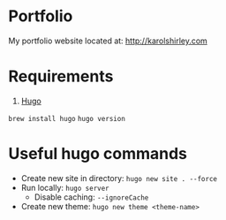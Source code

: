 # Portfolio

My portfolio website located at: <a href="http://karolshirley.com" target="_blank">http://karolshirley.com</a>

# Requirements

1. <a href="https://gohugo.io/" target="_blank">Hugo</a>

`brew install hugo`
`hugo version`

# Useful hugo commands

- Create new site in directory: `hugo new site . --force`
- Run locally: `hugo server`
    - Disable caching: `--ignoreCache`
- Create new theme: `hugo new theme <theme-name>`